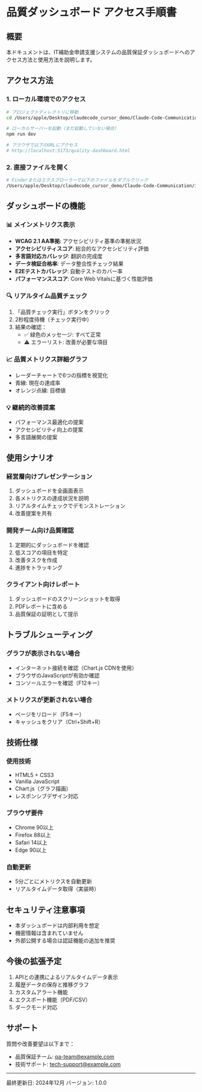 # 品質ダッシュボード アクセス手順書

## 概要
本ドキュメントは、IT補助金申請支援システムの品質保証ダッシュボードへのアクセス方法と使用方法を説明します。

## アクセス方法

### 1. ローカル環境でのアクセス

```bash
# プロジェクトディレクトリに移動
cd /Users/apple/Desktop/claudecode_cursor_demo/Claude-Code-Communication/it-subsidy-assistant/frontend

# ローカルサーバーを起動（まだ起動していない場合）
npm run dev

# ブラウザで以下のURLにアクセス
# http://localhost:5173/quality-dashboard.html
```

### 2. 直接ファイルを開く

```bash
# Finderまたはエクスプローラーで以下のファイルをダブルクリック
/Users/apple/Desktop/claudecode_cursor_demo/Claude-Code-Communication/it-subsidy-assistant/frontend/quality-dashboard.html
```

## ダッシュボードの機能

### 📊 メインメトリクス表示
- **WCAG 2.1 AA準拠**: アクセシビリティ基準の準拠状況
- **アクセシビリティスコア**: 総合的なアクセシビリティ評価
- **多言語対応カバレッジ**: 翻訳の完成度
- **データ検証合格率**: データ整合性チェック結果
- **E2Eテストカバレッジ**: 自動テストのカバー率
- **パフォーマンススコア**: Core Web Vitalsに基づく性能評価

### 🔍 リアルタイム品質チェック
1. 「品質チェック実行」ボタンをクリック
2. 2秒程度待機（チェック実行中）
3. 結果の確認：
   - ✅ 緑色のメッセージ: すべて正常
   - ⚠️ エラーリスト: 改善が必要な項目

### 📈 品質メトリクス詳細グラフ
- レーダーチャートで6つの指標を視覚化
- 青線: 現在の達成率
- オレンジ点線: 目標値

### 💡 継続的改善提案
- パフォーマンス最適化の提案
- アクセシビリティ向上の提案
- 多言語展開の提案

## 使用シナリオ

### 経営層向けプレゼンテーション
1. ダッシュボードを全画面表示
2. 各メトリクスの達成状況を説明
3. リアルタイムチェックでデモンストレーション
4. 改善提案を共有

### 開発チーム向け品質確認
1. 定期的にダッシュボードを確認
2. 低スコアの項目を特定
3. 改善タスクを作成
4. 進捗をトラッキング

### クライアント向けレポート
1. ダッシュボードのスクリーンショットを取得
2. PDFレポートに含める
3. 品質保証の証明として提示

## トラブルシューティング

### グラフが表示されない場合
- インターネット接続を確認（Chart.js CDNを使用）
- ブラウザのJavaScriptが有効か確認
- コンソールエラーを確認（F12キー）

### メトリクスが更新されない場合
- ページをリロード（F5キー）
- キャッシュをクリア（Ctrl+Shift+R）

## 技術仕様

### 使用技術
- HTML5 + CSS3
- Vanilla JavaScript
- Chart.js（グラフ描画）
- レスポンシブデザイン対応

### ブラウザ要件
- Chrome 90以上
- Firefox 88以上
- Safari 14以上
- Edge 90以上

### 自動更新
- 5分ごとにメトリクスを自動更新
- リアルタイムデータ取得（実装時）

## セキュリティ注意事項
- 本ダッシュボードは内部利用を想定
- 機密情報は含まれていません
- 外部公開する場合は認証機能の追加を推奨

## 今後の拡張予定
1. APIとの連携によるリアルタイムデータ表示
2. 履歴データの保存と推移グラフ
3. カスタムアラート機能
4. エクスポート機能（PDF/CSV）
5. ダークモード対応

## サポート
質問や改善要望は以下まで：
- 品質保証チーム: qa-team@example.com
- 技術サポート: tech-support@example.com

---

最終更新日: 2024年12月
バージョン: 1.0.0